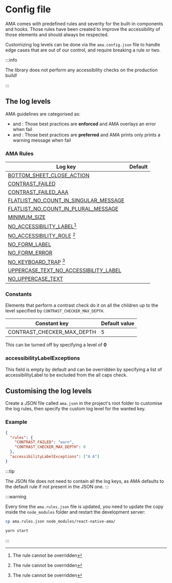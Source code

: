 # Config file

AMA comes with predefined rules and severity for the built-in components and hooks. Those rules have been created to improve the accessibility of those elements and should always be respected.

Customizing log levels can be done via the `ama.config.json` file to handle edge cases that are out of our control, and require breaking a rule or two.

:::info

The library does not perform any accessibility checks on the production build!

:::

## The log levels

AMA guidelines are categorised as:

- <Must /> and <MustNot />: Those best practices are <b>enforced</b> and AMA overlays an error when fail
- <Should /> and <ShouldNot />: Those best practices are <b>preferred</b> and AMA prints only prints a warning message when fail

### AMA Rules

| Log key                                                               | Default     |
| --------------------------------------------------------------------- | ----------- |
| [BOTTOM_SHEET_CLOSE_ACTION](../guidelines/bottomsheet)                | <Must />    |
| [CONTRAST_FAILED](../guidelines/contrast)                             | <Must />    |
| [CONTRAST_FAILED_AAA](../guidelines/contrast)                         | <Should />  |
| [FLATLIST_NO_COUNT_IN_SINGULAR_MESSAGE](../guidelines/lists-grids)    | <Should />  |
| [FLATLIST_NO_COUNT_IN_PLURAL_MESSAGE](../guidelines/lists-grids)      | <Must />    |
| [MINIMUM_SIZE](../guidelines/minimum-size.md)                         | <Must />    |
| [NO_ACCESSIBILITY_LABEL](../guidelines/accessibility-label)[^1]       | <Must />    |
| [NO_ACCESSIBILITY_ROLE](../guidelines/accessibility-rol) [^1]         | <Must />    |
| [NO_FORM_LABEL](../guidelines/forms)                                  | <Must />    |
| [NO_FORM_ERROR](../guidelines/forms)                                  | <Must />    |
| [NO_KEYBOARD_TRAP](../guidelines/keyboard-trap.md) [^1]               | <MustNot /> |
| [UPPERCASE_TEXT_NO_ACCESSIBILITY_LABEL](../guidelines/uppercase-text) | <MustNot /> |
| [NO_UPPERCASE_TEXT](../guidelines/uppercase-text)                     | <MustNot /> |

### Constants

Elements that perform a contrast check do it on all the children up to the level specified by `CONTRAST_CHECKER_MAX_DEPTH`.

| Constant key               | Default value |
| -------------------------- | ------------- |
| CONTRAST_CHECKER_MAX_DEPTH | 5             |

This can be turned off by specifying a level of **0**

### accessibilityLabelExceptions

This field is empty by default and can be overridden by specifying a list of accessibilityLabel to be excluded from the all caps check.

## Customising the log levels

Create a JSON file called `ama.json` in the project's root folder to customise the log rules, then specify the custom log level for the wanted key.

### Example

```json
{
  "rules": {
    "CONTRAST_FAILED": "warn",
    "CONTRAST_CHECKER_MAX_DEPTH": 0
  },
  "accessibilityLabelExceptions": ["A A"]
}
```

:::tip

The JSON file does not need to contain all the log keys, as AMA defaults to the default rule if not present in the JSON one.
:::

:::warning

Every time the `ama.rules.json` file is updated, you need to update the copy inside the `node_modules` folder and restart the development server:

```bash
cp ama.rules.json node_modules/react-native-ama/

yarn start
```

:::

[^1]: The rule cannot be overridden
